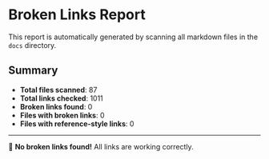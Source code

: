 # Broken Links Report

This report is automatically generated by scanning all markdown files in the `docs` directory.

## Summary

- **Total files scanned**: 87
- **Total links checked**: 1011
- **Broken links found**: 0
- **Files with broken links**: 0
- **Files with reference-style links**: 0

---

🎉 **No broken links found!** All links are working correctly.
